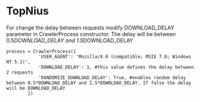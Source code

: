# TopNius

For change the delay between requests modify DOWNLOAD_DELAY parameter in CrawlerProcess constructor. The delay will be between 0.5*DOWNLOAD_DELAY and 1.5*DOWNLOAD_DELAY

```
process = CrawlerProcess({
            'USER_AGENT': 'Mozilla/4.0 (compatible; MSIE 7.0; Windows NT 5.1)',
            'DOWNLOAD_DELAY': 1, #this value defines the delay between 2 requests
            'RANDOMIZE_DOWNLOAD_DELAY': True, #enables random delay between 0.5*DOWNLOAD_DELAY and 1.5*DOWNLOAD_DELAY. If false the delay will be DOWNLOAD_DELAY
        })
```